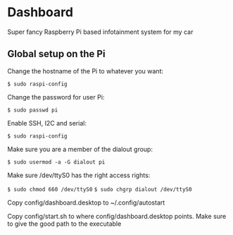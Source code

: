 # Dashboard

Super fancy Raspberry Pi based infotainment system for my car

## Global setup on the Pi

Change the hostname of the Pi to whatever you want:

`$ sudo raspi-config`

Change the password for user Pi:

`$ sudo passwd pi`

Enable SSH, I2C and serial:

`$ sudo raspi-config`

Make sure you are a member of the dialout group:

`$ sudo usermod -a -G dialout pi`

Make sure /dev/ttyS0 has the right access rights:

`$ sudo chmod 660 /dev/ttyS0`
`$ sudo chgrp dialout /dev/ttyS0`

Copy config/dashboard.desktop to ~/.config/autostart

Copy config/start.sh to where config/dashboard.desktop points. Make sure to give the good path to the executable
